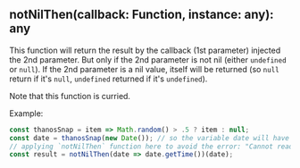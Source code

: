 ## notNilThen(callback: Function, instance: any): any

This function will return the result by the callback (1st parameter) injected the 2nd parameter. But only if the 2nd
parameter is not nil (either `undefined` or `null`). If the 2nd parameter is a nil value, itself will be returned (so
`null` return if it's `null`, `undefined` returned if it's `undefined`).

Note that this function is curried.

Example:

```js
const thanosSnap = item => Math.random() > .5 ? item : null;
const date = thanosSnap(new Date()); // so the variable date will have 50% chance to be null
// applying `notNilThen` function here to avoid the error: "Cannot read property 'getTime' of undefined"
const result = notNilThen(date => date.getTime())(date);
```
